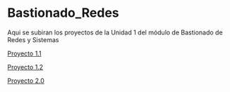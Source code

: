 # Bastionado_Redes

Aqui se subiran los proyectos de la Unidad 1 del módulo de Bastionado de Redes y Sistemas

[Proyecto 1.1](https://alvaroperezrey.github.io/Bastionado_Redes/Unidad_1/Proyecto_1.1/)


[Proyecto 1.2](https://alvaroperezrey.github.io/Bastionado_Redes/Unidad_1/Proyecto_1.2/)


[Proyecto 2.0](https://alvaroperezrey.github.io/Bastionado_Redes/Unidad_1/Proyecto_2.0/)
